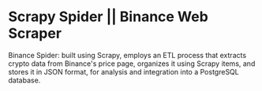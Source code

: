 # Scrapy Spider || Binance Web Scraper
Binance Spider: built using Scrapy, employs an ETL process that extracts crypto data from Binance's price page, 
organizes it using Scrapy items, and stores it in JSON format, for analysis and integration into a PostgreSQL database. 
